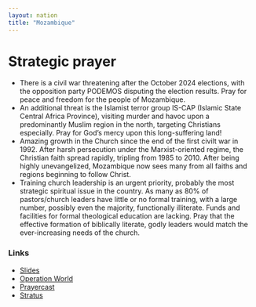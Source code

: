 ```yaml
---
layout: nation
title: "Mozambique"
---
```


# Strategic prayer

- There is a civil war threatening after the October 2024 elections, with the opposition party PODEMOS disputing the election results. Pray for peace and freedom for the people of Mozambique.
- An additional threat is the Islamist terror group IS-CAP (Islamic State Central Africa Province), visiting murder and havoc upon a predominantly Muslim region in the north, targeting Christians especially. Pray for God’s mercy upon this long-suffering land!
- Amazing growth in the Church since the end of the first civilt war in 1992. After harsh persecution under the Marxist-oriented regime, the Christian faith spread rapidly, tripling from 1985 to 2010. After being highly unevangelized, Mozambique now sees many from all faiths and regions beginning to follow Christ.
- Training church leadership is an urgent priority, probably the most strategic spiritual
  issue in the country. As many as 80% of pastors/church leaders have little or no formal
  training, with a large number, possibly even the majority, functionally illiterate. Funds and
  facilities for formal theological education are lacking. Pray that the effective formation of
  biblically literate, godly leaders would match the ever-increasing needs of the church.

### Links

- [Slides](http://kyk.kiekies.net/?src=https://ccwaterkloof.github.io/prayer/slides/mozambique.md)
- [Operation World](https://operationworld.org/locations/mozambique/)
- [Prayercast](https://prayercast.com/mozambique.html)
- [Stratus](https://globe.stratus.earth/en/country-explorer/MOZ)
